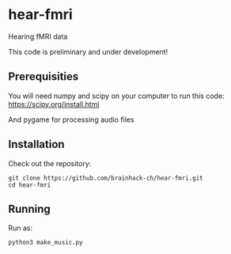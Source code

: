 # hear-fmri
Hearing fMRI data

This code is preliminary and under development!

## Prerequisities
You will need numpy and scipy on your computer to run this code: https://scipy.org/install.html

And pygame for processing audio files

## Installation
Check out the repository:
```
git clone https://github.com/brainhack-ch/hear-fmri.git
cd hear-fmri
```

## Running
Run as:
```
python3 make_music.py
```
